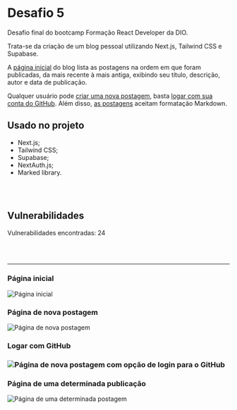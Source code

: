 <h1>Desafio 5</h1>
<p>Desafio final do bootcamp Formação React Developer da DIO.</>
<p>Trata-se da criação de um blog pessoal utilizando Next.js, Tailwind CSS e Supabase.</p>
<p></p>

<p>
  A <a href="#página-inicial">página inicial</a> do blog lista as postagens na ordem em que foram publicadas, da mais recente à mais antiga, exibindo seu título, descrição, autor e data de publicação.
</p>
<p>
  Qualquer usuário pode <a href="#página-de-nova-postagem">criar uma nova postagem</a>, basta <a href="#logar-com-github">logar com sua conta do GitHub</a>. Além disso, <a href="#página-de-uma-determinada-publicação">as postagens</a> aceitam formatação Markdown.
</p>

<h2>Usado no projeto</h2>
<ul>
  <li>Next.js;</li>
  <li>Tailwind CSS;</li>
  <li>Supabase;</li>
  <li>NextAuth.js;</li>
  <li>Marked library.</li>
</ul>
</br>
</br>
<h2>Vulnerabilidades</h2>
<p>
  Vulnerabilidades encontradas: 24
</p>
</br>
</br>
<hr>
<h3>Página inicial</h3>
<img src="https://user-images.githubusercontent.com/56568057/223733664-e20ced71-cacc-4d00-99c4-00e7d0f4242d.png" alt="Página inicial" />

<h3>Página de nova postagem</h3>
<img src="https://user-images.githubusercontent.com/56568057/223731207-7d0cc10d-245c-4f21-bbc4-2a45c07e3d8e.png" alt="Página de nova postagem" />

<h3>Logar com GitHub<h3>
<img src="https://user-images.githubusercontent.com/56568057/223733044-6d7f36d3-9f86-4a22-9709-69d8a98226b1.png" alt="Página de nova postagem com opção de login para o GitHub" />

<h3>Página de uma determinada publicação</h3>
<img src="https://user-images.githubusercontent.com/56568057/223734101-2601c80c-f92b-4c67-b377-18220b3c8529.png" alt="Página de uma determinada postagem" />
